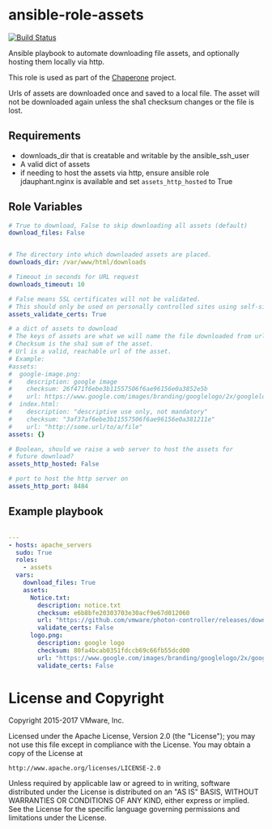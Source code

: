 # ansible-role-assets

[![Build Status](https://travis-ci.org/vmware/ansible-role-assets.svg?branch=master)](https://travis-ci.org/vmware/ansible-role-assets)

Ansible playbook to automate downloading file assets, and optionally
hosting them locally via http.

This role is used as part of the
[Chaperone](https://github.com/vmware/chaperone) project.

Urls of assets are downloaded once and saved to a local file.  The
asset will not be downloaded again unless the sha1 checksum changes or
the file is lost.

## Requirements

- downloads\_dir that is creatable and writable by the ansible\_ssh\_user
- A valid dict of assets
- if needing to host the assets via http, ensure ansible role jdauphant.nginx
  is available and set `assets_http_hosted` to True

## Role Variables

```yaml
# True to download, False to skip downloading all assets (default)
download_files: False


# The directory into which downloaded assets are placed.
downloads_dir: /var/www/html/downloads

# Timeout in seconds for URL request
downloads_timeout: 10

# False means SSL certificates will not be validated.
# This should only be used on personally controlled sites using self-signed certificates.
assets_validate_certs: True

# a dict of assets to download
# The keys of assets are what we will name the file downloaded from url.
# Checksum is the sha1 sum of the asset.
# Url is a valid, reachable url of the asset.
# Example:
#assets:
#  google-image.png:
#    description: google image
#    checksum: 26f471f6ebe3b11557506f6ae96156e0a3852e5b
#    url: https://www.google.com/images/branding/googlelogo/2x/googlelogo_color_272x92dp.png
#  index.html:
#    description: "descriptive use only, not mandatory"
#    checksum: "3af37af6ebe3b11557506f6ae96156e0a381211e"
#    url: "http://some.url/to/a/file"
assets: {}

# Boolean, should we raise a web server to host the assets for
# future download?
assets_http_hosted: False

# port to host the http server on
assets_http_port: 8484

```

## Example playbook


```yaml

---
- hosts: apache_servers
  sudo: True
  roles:
    - assets
  vars:
    download_files: True
    assets:
      Notice.txt:
        description: notice.txt
        checksum: e6b8bfe20303703e30acf9e67d012060
        url: "https://github.com/vmware/photon-controller/releases/download/v1.1.1/Notice.txt"
        validate_certs: False
      logo.png:
        description: google logo
        checksum: 80fa4bcab0351fdccb69c66fb55dcd00
        url: "https://www.google.com/images/branding/googlelogo/2x/googlelogo_color_272x92dp.png"
        validate_certs: False
```

# License and Copyright

Copyright 2015-2017 VMware, Inc.

Licensed under the Apache License, Version 2.0 (the "License");
you may not use this file except in compliance with the License.
You may obtain a copy of the License at

    http://www.apache.org/licenses/LICENSE-2.0

Unless required by applicable law or agreed to in writing, software
distributed under the License is distributed on an "AS IS" BASIS,
WITHOUT WARRANTIES OR CONDITIONS OF ANY KIND, either express or implied.
See the License for the specific language governing permissions and
limitations under the License.
